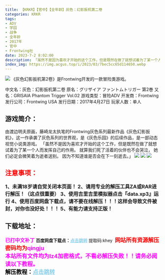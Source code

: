 ```yaml
---
title: 【KRKR】【官中】【全年龄】灰色：幻影扳机第二卷
categories: KRKR
tags:
- ADV
- 学园
- 战争
- 全年龄
- 2017年
- 官中
- Frontwing社
date: 2023-7-2 8:02:00
description: 「虽然不是因为喜欢才开始的这个工作，但是既然在做了就想试着为了某一个人而发挥自己的作用。就算我们死了活着的伙伴也不会哭泣，她们必定会微笑着为逝者送别。因为不知道谁是否会在下一刻逝去。」
index_img: https://img.acgus.top/i/2023/03/7bec5cc65d114650.webp
---
```

![](https://img.acgus.top/i/2023/03/7bec5cc65d114650.webp)
《灰色幻影扳机第2卷》是Frontwing开发的一款冒险‎类游戏。

中文名：灰色：幻影扳机第二卷
原名：グリザイア ファントムトリガー 第2巻
又名：GRISAIA Phantom Trigger Vol.02
游戏类型：冒险‎ADV
开发商：Frontwing
发行公司：Frontwing USA
发行日期：2017年4月27日
玩家人数：单人

## 游戏简介：
由渡边明夫原画，藤崎龙太执笔的Frontwing灰色系列最新作品《灰色幻影扳机》，这一作承袭了灰色系列的世界观，是《灰色乐园》的后续作品，是一部动态视觉小说类游戏。
「虽然不是因为喜欢才开始的这个工作，但是既然在做了就想试着为了某一个人而发挥自己的作用。
就算我们死了活着的伙伴也不会哭泣，
她们必定会微笑着为逝者送别。
因为不知道谁是否会在下一刻逝去。」
![](https://img.acgus.top/i/2023/03/ba00f237bd114700.webp)
![](https://img.acgus.top/i/2023/03/c07d08167f114656.webp)
![](https://img.acgus.top/i/2023/03/198de43579114653.webp)





## <font color=#FF0000 >注意事项：</font>
<font size=3><b>1、未满18岁请自觉关闭本页面！
2、请用专业的解压工具ZA或RAR进行解压！（这点很重要）
3、使用吉里吉里模拟器点击『data.xp3』运行
4、使用百度网盘下载点，请不要在线解压！！！这样会导致文件被封，对你也没好处！！！
5、有能力请支持正版！</b></font>

## 下载地址：
<font color=#FF00FF size=3><b>已打中文补丁</b></font>
<b>百度网盘下载点：</b><a href="https://pan.baidu.com/s/1mzvIE3s939p4TOI8hjo1gA?pwd=khey" style="color: #87CEEB;"><b>点击跳转</b></a> 提取码:khey
<a style="padding: 0" href="https://post.qingju.org/AD/"><img style="max-width:100%" src="https://img.acgus.top/i/2024/07/478f689b8021d8d499ab43d21acf137a.gif" alt=""></a>
<b><font color=#FF0000 size=4>网站所有资源解压密码均为</b></font><b><font color=#FF00FF size=4>qingju</font><font color=#FF0000 ></font></b><br><b><font color=#FF00FF size=4>本站所有文件均为lz4加密格式，不看必解压失败！！请务必阅读以下教程。</b></font><br><b><font color=#000 size=4>解压教程：</b><a href="https://post.qingju.org/tutorial/000/" style="color: #87CEEB;"><b>点击跳转</b></a>